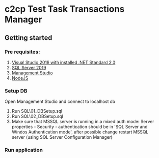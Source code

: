 # c2cp Test Task Transactions Manager
## Getting started
### Pre requisites:
1. [Visual Studio 2019 with installed .NET Standard 2.0](https://visualstudio.microsoft.com/vs/)
2. [SQL Server 2019](https://www.microsoft.com/en-us/sql-server/sql-server-downloads)
3. [Management Studio](https://docs.microsoft.com/en-us/sql/ssms/download-sql-server-management-studio-ssms?view=sql-server-ver15)
4. [NodeJS](https://nodejs.org/en/)

### Setup DB
Open Management Studio and connect to localhost db
1. Run SQL\01_DBSetup.sql
2. Run SQL\02_DBSetup.sql
3. Make sure that MSSQL server is running in a mixed auth mode: Server properties - Security - authentication should be in 'SQL Server and Windos Authentication mode',
  after possible change restart MSSQL server (using SQL Server Configuration Manager)

### Run application
